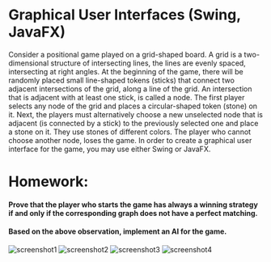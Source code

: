 # Graphical User Interfaces (Swing, JavaFX)
Consider a positional game played on a grid-shaped board. A grid is a two-dimensional structure of intersecting lines, the lines are evenly spaced, intersecting at right angles.
  At the beginning of the game, there will be randomly placed small line-shaped tokens (sticks) that connect two adjacent intersections of the grid, along a line of the grid.
An intersection that is adjacent with at least one stick, is called a node.
  The first player selects any node of the grid and places a circular-shaped token (stone) on it. Next, the players must alternatively choose a new unselected node that is adjacent (is connected by a stick) to the previously selected one and place a stone on it. They use stones of different colors. The player who cannot choose another node, loses the game.
  In order to create a graphical user interface for the game, you may use either Swing or JavaFX. 

 #  Homework:
 #### Prove that the player who starts the game has always a winning strategy if and only if the corresponding graph does not have a perfect matching.
 #### Based on the above observation, implement an AI for the game. 
 
![screenshot1](Screenshot%202024-04-11%20110459.png)
![screenshot2](Screenshot%202024-04-11%20110526.png)
![screenshot3](Screenshot%202024-04-11%20110555.png)
![screenshot4](Screenshot%202024-04-11%20110654.png)

